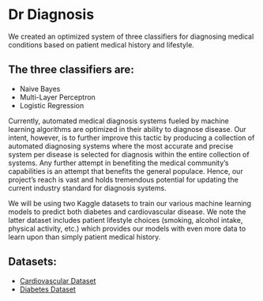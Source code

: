 # Dr Diagnosis

We created an optimized system of three classifiers for diagnosing medical conditions based on patient medical history and lifestyle.

## The three classifiers are:
- Naive Bayes
- Multi-Layer Perceptron
- Logistic Regression

Currently, automated medical diagnosis systems fueled by machine learning algorithms are optimized in their ability to diagnose disease. Our intent, however, is to further improve this tactic by producing a collection of automated diagnosing systems where the most accurate and precise system per disease is selected for diagnosis within the entire collection of systems. Any further attempt in benefiting the medical community’s capabilities is an attempt that benefits the general populace. Hence, our project’s reach is vast and holds tremendous potential for updating the current industry standard for diagnosis systems.

We will be using two Kaggle datasets to train our various machine learning models to predict both diabetes and cardiovascular disease. We note the latter dataset includes patient lifestyle choices (smoking, alcohol intake, physical activity, etc.) which provides our models with even more data to learn upon than simply patient medical history.

## Datasets:
- [Cardiovascular Dataset](https://www.kaggle.com/datasets/sulianova/cardiovascular-disease-dataset)
- [Diabetes Dataset](https://www.kaggle.com/datasets/alexteboul/diabetes-health-indicators-dataset)
